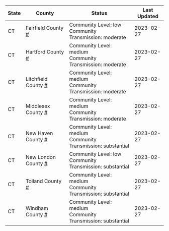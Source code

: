 State | County | Status | Last Updated
--- | --- | --- | --- 
CT | Fairfield County <a href="#fairfield_county">#</a> | <a name="fairfield_county"></a>Community Level: low<br/>Community Transmission: moderate | 2023-02-27
CT | Hartford County <a href="#hartford_county">#</a> | <a name="hartford_county"></a>Community Level: medium<br/>Community Transmission: moderate | 2023-02-27
CT | Litchfield County <a href="#litchfield_county">#</a> | <a name="litchfield_county"></a>Community Level: medium<br/>Community Transmission: moderate | 2023-02-27
CT | Middlesex County <a href="#middlesex_county">#</a> | <a name="middlesex_county"></a>Community Level: medium<br/>Community Transmission: moderate | 2023-02-27
CT | New Haven County <a href="#new_haven_county">#</a> | <a name="new_haven_county"></a>Community Level: medium<br/>Community Transmission: substantial | 2023-02-27
CT | New London County <a href="#new_london_county">#</a> | <a name="new_london_county"></a>Community Level: low<br/>Community Transmission: substantial | 2023-02-27
CT | Tolland County <a href="#tolland_county">#</a> | <a name="tolland_county"></a>Community Level: medium<br/>Community Transmission: substantial | 2023-02-27
CT | Windham County <a href="#windham_county">#</a> | <a name="windham_county"></a>Community Level: medium<br/>Community Transmission: substantial | 2023-02-27
